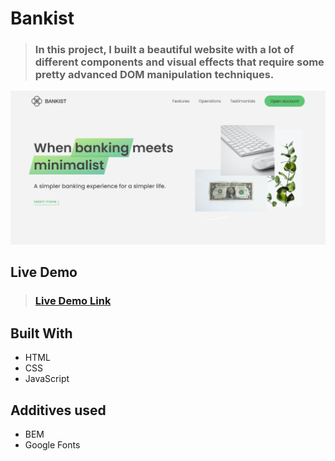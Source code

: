 # Bankist

> ### In this project, I built a beautiful website with a lot of different components and visual effects that require some pretty advanced **DOM** manipulation techniques.

![Bankist_preview](img/preview.PNG)

## Live Demo

> ### [Live Demo Link](https://bondok6.github.io/Bankist/)

## Built With

- HTML
- CSS
- JavaScript

## Additives used

- BEM
- Google Fonts
